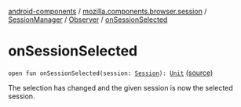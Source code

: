 [android-components](../../../index.md) / [mozilla.components.browser.session](../../index.md) / [SessionManager](../index.md) / [Observer](index.md) / [onSessionSelected](./on-session-selected.md)

# onSessionSelected

`open fun onSessionSelected(session: `[`Session`](../../-session/index.md)`): `[`Unit`](https://kotlinlang.org/api/latest/jvm/stdlib/kotlin/-unit/index.html) [(source)](https://github.com/mozilla-mobile/android-components/blob/master/components/browser/session/src/main/java/mozilla/components/browser/session/SessionManager.kt#L327)

The selection has changed and the given session is now the selected session.

